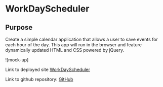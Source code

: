 # WorkDayScheduler

## Purpose 
Create a simple calendar application that allows a user to save events for each hour of the day. This app will run in the browser and feature dynamically updated HTML and CSS powered by jQuery.


![mock-up]

Link to deployed site 
[WorkDayScheduler](https://veta583518.github.io/WorkDayScheduler/)

Link to github repository:
[GitHub](https://github.com/veta583518/WorkDayScheduler)

